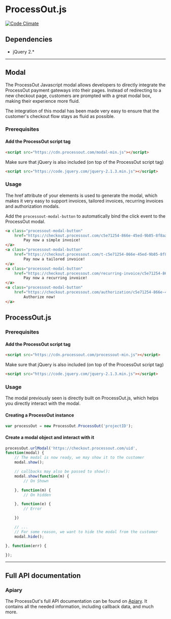 ProcessOut.js
=====================

[![Code Climate](https://codeclimate.com/github/ProcessOut/processout.js/badges/gpa.svg)](https://codeclimate.com/github/ProcessOut/processout.js)

Dependencies
------------

* jQuery 2.*

-------------------------


Modal
----------------

The ProcessOut Javascript modal allows developers to directly integrate the ProcessOut
payment gateways into their pages. Instead of redirecting to a new checkout page,
customers are prompted with a great modal box, making their experience more
fluid.

The integration of this modal has been made very easy to ensure that the customer's
checkout flow stays as fluid as possible.

### Prerequisites

#### Add the ProcessOut script tag
``` html
<script src="https://cdn.processout.com/modal-min.js"></script>
```

Make sure that jQuery is also included (on top of the ProcessOut script tag)
``` html
<script src="https://code.jquery.com/jquery-2.1.3.min.js"></script>
```

### Usage

The href attribute of your elements is used to generate the modal, which makes
it very easy to support invoices, tailored invoices, recurring invoices
and authorization modals.

Add the `processout-modal-button` to automatically bind the click event to
the ProcessOut modal.

``` html
<a class="processout-modal-button"
	href="https://checkout.processout.com/c5e71254-866e-45ed-9b85-8f8aa7b6044d">
		Pay now a simple invoice!
</a>
<a class="processout-modal-button"
	href="https://checkout.processout.com/t-c5e71254-866e-45ed-9b85-8f8aa7b6044d">
		Pay now a tailored invoice!
</a>
<a class="processout-modal-button"
	href="https://checkout.processout.com/recurring-invoice/c5e71254-866e-45ed-9b85-8f8aa7b6044d">
		Pay now a recurring invoice!
</a>
<a class="processout-modal-button"
	href="https://checkout.processout.com/authorization/c5e71254-866e-45ed-9b85-8f8aa7b6044d/customers/c5e71254-866e-45ed-9b85-8f8aa7b6044d">
		Authorize now!
</a>
```

ProcessOut.js
-------------

### Prerequisites

#### Add the ProcessOut script tag
``` html
<script src="https://cdn.processout.com/processout-min.js"></script>
```

Make sure that jQuery is also included (on top of the ProcessOut script tag)
``` html
<script src="https://code.jquery.com/jquery-2.1.3.min.js"></script>
```

### Usage

The modal previously seen is directly built on ProcessOut.js, which helps you directly interact with the modal.

#### Creating a ProcessOut instance

```js
var processOut = new ProcessOut.ProcessOut('projectID');
```

#### Create a modal object and interact with it

```js
processOut.urlModal('https://checkout.processout.com/uid',
function(modal) {
	// The modal is now ready, we may show it to the customer
	modal.show();

	// callbacks may also be passed to show():
	modal.show(function(m) {
		// On Shown

	}, function(m) {
		// On hidden

	}, function(e) {
		// Error

	})

	// ...
	// For some reason, we want to hide the modal from the customer
	modal.hide();

}, function(err) {

});
```

-------------------------

Full API documentation
----------------------

### Apiary

The ProcessOut's full API documentation can be found on [Apiary](http://docs.processout.apiary.io). It contains all the needed information, including callback data, and much more.
